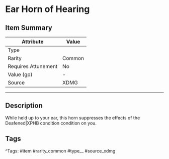 # Ear Horn of Hearing

## Item Summary

| Attribute            | Value                        |
|----------------------|------------------------------|
| Type                 |   |
| Rarity               | Common             |
| Requires Attunement  | No                |
| Value (gp)           | -    |
| Source               | XDMG |

---

## Description

While held up to your ear, this horn suppresses the effects of the Deafened|XPHB condition condition on you.

## Tags

^Tags: #item #rarity_common #type__ #source_xdmg